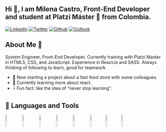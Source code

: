 ## Hi 👋, I am Milena Castro, Front-End Developer and student at Platzi Máster 🚀 from Colombia.

[![Linkedin](https://img.shields.io/badge/-LinkedIn-blue?style=flat&logo=Linkedin&logoColor=white)](https://www.linkedin.com/in/devmilenacastro/)  [![Twitter](https://img.shields.io/badge/-Twitter-00acee?style=flat&logo=Twitter&logoColor=white)](https://twitter.com/DevMilenaCastro)  [![Github](https://img.shields.io/badge/-Github-000?style=flat&logo=Github&logoColor=white)](https://github.com/DevMilenaCastro)  [![Outlook](https://img.shields.io/badge/-Outlook-0078D4?style=flat&logo=Microsoft-Outlook&logoColor=white)](mailto:ingmilenacastro@hotmail.com)


## About Me 🧐 

System Engineer, Front-End Developer. Currently training with Platzi Master in HTML5, CSS, and JavaScript. Experience in ReactJs and SASS. Always thinking of following to learn, good for teamwork.

- 🔭 Now starting a project about a fast food store with some colleagues.
- 🌱 Currently learning more about react.
- ⚡ Fun fact: like the idea of "never stop learning".

## 📌 Languages and Tools

<code><img width="10%" src="https://www.vectorlogo.zone/logos/w3_html5/w3_html5-ar21.svg"></code> <code><img width="10%" src="https://www.vectorlogo.zone/logos/sass-lang/sass-lang-ar21.svg"></code> <code><img width="10%" src="https://www.vectorlogo.zone/logos/javascript/javascript-ar21.svg"></code> <code><img width="10%" src="https://www.vectorlogo.zone/logos/reactjs/reactjs-ar21.svg"></code> <code><img width="10%" src="https://www.vectorlogo.zone/logos/getbootstrap/getbootstrap-ar21.svg"></code>
<code><img width="10%" src="https://www.vectorlogo.zone/logos/figma/figma-ar21.svg"></code><code><img width="10%" src="https://www.vectorlogo.zone/logos/github/github-ar21.svg"></code><code><img width="10%" src="https://www.vectorlogo.zone/logos/pugjs/pugjs-ar21.svg"></code>
